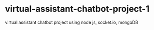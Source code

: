 # virtual-assistant-chatbot-project-1
virtual assistant chatbot project using node js, socket.io, mongoDB
